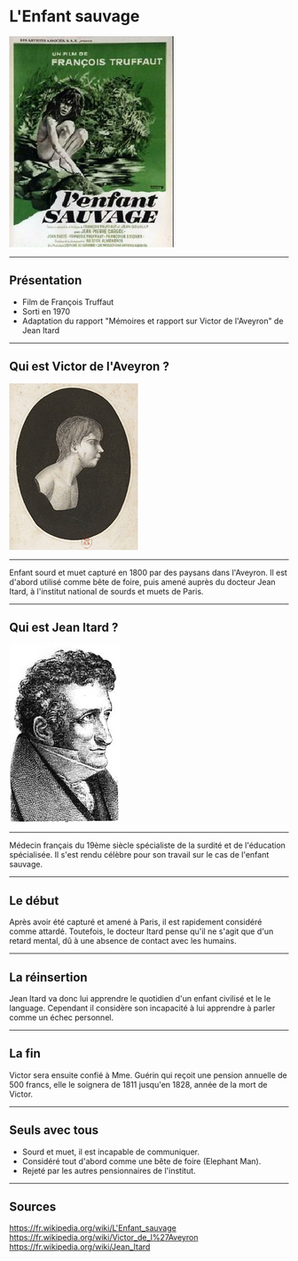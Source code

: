 # L'Enfant sauvage

![Affiche](./img/lenfant.jpg)

---

## Présentation

- Film de François Truffaut
- Sorti en 1970
- Adaptation du rapport "Mémoires et rapport sur Victor de l'Aveyron" de Jean Itard

---

## Qui est Victor de l'Aveyron ?

![Victor](./img/victor.jpg)

---

Enfant sourd et muet capturé en 1800 par des paysans dans l'Aveyron. Il est d'abord utilisé comme bête de foire, puis amené auprès du docteur Jean Itard, à l'institut national de sourds et muets de Paris.

---

## Qui est Jean Itard ?

![jean](./img/jean.jpg)

---

Médecin français du 19ème siècle spécialiste de la surdité et de l'éducation spécialisée. Il s'est rendu célèbre pour son travail sur le cas de l'enfant sauvage.

---

## Le début

Après avoir été capturé et amené à Paris, il est rapidement considéré comme attardé. Toutefois, le docteur Itard pense qu'il ne s'agit que d'un retard mental, dû à une absence de contact avec les humains.

---

## La réinsertion 

Jean Itard va donc lui apprendre le quotidien d'un enfant civilisé et le le language. Cependant il considère son incapacité à lui apprendre à parler comme un échec personnel.

---

## La fin

Victor sera ensuite confié à Mme. Guérin qui reçoit une pension annuelle de 500 francs, elle le soignera de 1811 jusqu'en 1828, année de la mort de Victor.

---

## Seuls avec tous

- Sourd et muet, il est incapable de communiquer.
- Considéré tout d'abord comme une bête de foire (Elephant Man).
- Rejeté par les autres pensionnaires de l'institut.

---

## Sources

https://fr.wikipedia.org/wiki/L'Enfant_sauvage
https://fr.wikipedia.org/wiki/Victor_de_l%27Aveyron
https://fr.wikipedia.org/wiki/Jean_Itard
